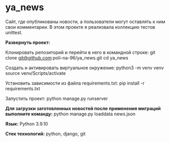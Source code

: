 # ya_news

Сайт, где опубликованы новости, а пользователи могут оставлять к ним свои комментарии. В этом проекте я реализвала коллекцию тестов unittest.

**Развернуть проект:** 

Клонировать репозиторий и перейти в него в командной строке: git clone git@github.com:poli-na-96/ya_news.git cd ya_news

Cоздать и активировать виртуальное окружение: python3 -m venv venv source venv/Scripts/activate

Установить зависимости из файла requirements.txt: pip install -r requirements.txt

Запустить проект: python manage.py runserver

**Для загрузки заготовленных новостей после применения миграций выполните команду:** python manage.py loaddata news.json

**Язык:** Python 3.9.10

**Cтек технологий:** python, django, git
